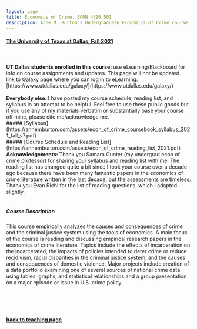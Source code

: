 ```yaml
---
layout: page
title: Economics of Crime, ECON 4396.501
description: Anne M. Burton's Undergraduate Economics of Crime course
---
```


#### [The University of Texas at Dallas, Fall 2021](https://annemburton.com/pages/teaching/econ_of_crime_2021f.html)

<br/>
<br/>
<strong> UT Dallas students enrolled in this course: </strong> use eLearning/Blackboard for info on course assignments and updates. This page will not be updated.

<br/>
link to Galaxy page where you can log in to eLearning: [https://www.utdallas.edu/galaxy/](https://www.utdallas.edu/galaxy/)

<br/>
<br/>
<strong> Everybody else: </strong> I have posted my course schedule, reading list, and syllabus in an attempt to be helpful. Feel free to use these public goods but if you use any of my materials verbatim or substantially base your course off mine, please cite me/acknowledge me.

<br/>
##### [Syllabus](https://annemburton.com/assets/econ_of_crime_coursebook_syllabus_2021_fall_v7.pdf)

<br/>
##### [Course Schedule and Reading List](https://annemburton.com/assets/econ_of_crime_reading_list_2021.pdf)

<br/>
<strong> Acknowledgements: </strong> Thank you Samara Gunter (my undergrad econ of crime professor) for sharing your syllabus and reading list with me. The reading list has changed quite a bit since I took your course over a decade ago because there have been many fantastic papers in the economics of crime literature written in the last decade, but the assessments are timeless. Thank you Evan Riehl for the list of reading questions, which I adapted slightly.

<br/>
<br/>

##### Course Description

This course empirically analyzes the causes and consequences of crime and the criminal justice system using the tools of economics. A main focus of the course is reading and discussing empirical research papers in the economics of crime literature. Topics include the effects of incarceration on the incarcerated, the impacts of policies intended to deter crime or reduce recidivism, racial disparities in the criminal justice system, and the causes and consequences of domestic violence. Major projects include creation of a data portfolio examining one of several sources of national crime data using tables, graphs, and statistical relationships and a group presentation on a major episode or issue in U.S. crime policy.


<br/>
<br/>
<br/>

#### [back to teaching page](https://annemburton.com/pages/teaching.html)


<!-- Note: this is how to write a comment in HTML. Everything in here won't show up on your webpage.-->

<!--
To increase the size of the title, use fewer # in front of the paper title.
To decrease the size of the title, use more #. 
To remove the italics, remove the * before and after the description
To remove the underline from the title, remove the <u> tags (<u> and </u>)
-->
